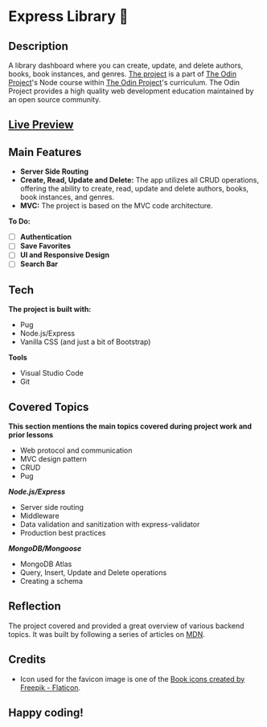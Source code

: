 # Express Library 📖
## Description
A library dashboard where you can create, update, and delete authors, books, book instances, and genres. [The project](https://www.theodinproject.com/lessons/nodejs-express-105-forms-and-deployment) is a part of [The Odin Project](https://www.theodinproject.com/dashboard)'s Node course within [The Odin Project](https://www.theodinproject.com/dashboard)'s curriculum. The Odin Project provides a high quality web development education maintained by an open source community.
## [Live Preview](https://haminimi-library.glitch.me/catalog)
## Main Features
- **Server Side Routing**
- **Create, Read, Update and Delete:** The app utilizes all CRUD operations, offering the ability to create, read, update and delete authors, books, book instances, and genres.
- **MVC:** The project is based on the MVC code architecture.

**To Do:**
- [ ] **Authentication**
- [ ] **Save Favorites**
- [ ] **UI and Responsive Design**
- [ ] **Search Bar**
## Tech
**The project is built with:**
- Pug
- Node.js/Express
- Vanilla CSS (and just a bit of Bootstrap)

**Tools**
- Visual Studio Code
- Git
## Covered Topics
**This section mentions the main topics covered during project work and prior lessons**
- Web protocol and communication
- MVC design pattern
- CRUD
- Pug

***Node.js/Express***
- Server side routing
- Middleware
- Data validation and sanitization with express-validator
- Production best practices

***MongoDB/Mongoose***
- MongoDB Atlas
- Query, Insert, Update and Delete operations
- Creating a schema
## Reflection
The project covered and provided a great overview of various backend topics. It was built by following a series of articles on [MDN](https://developer.mozilla.org/en-US/docs/Learn/Server-side/Express_Nodejs/Tutorial_local_library_website).
<!-- - [ ] **Multi-word family names and Multi-author books** -->
## Credits
- Icon used for the favicon image is one of the [Book icons created by Freepik - Flaticon](https://www.flaticon.com/free-icons/book).
## Happy coding!
